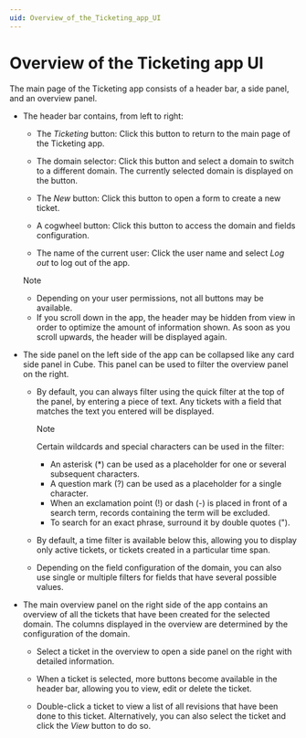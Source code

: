 ```yaml
---
uid: Overview_of_the_Ticketing_app_UI
---
```


# Overview of the Ticketing app UI

The main page of the Ticketing app consists of a header bar, a side panel, and an overview panel.

- The header bar contains, from left to right:

    - The *Ticketing* button: Click this button to return to the main page of the Ticketing app.

    - The domain selector: Click this button and select a domain to switch to a different domain. The currently selected domain is displayed on the button.

    - The *New* button: Click this button to open a form to create a new ticket.

    - A cogwheel button: Click this button to access the domain and fields configuration.

    - The name of the current user: Click the user name and select *Log out* to log out of the app.

    > [!NOTE]
    > - Depending on your user permissions, not all buttons may be available.
    > - If you scroll down in the app, the header may be hidden from view in order to optimize the amount of information shown. As soon as you scroll upwards, the header will be displayed again.

- The side panel on the left side of the app can be collapsed like any card side panel in Cube. This panel can be used to filter the overview panel on the right.

    - By default, you can always filter using the quick filter at the top of the panel, by entering a piece of text. Any tickets with a field that matches the text you entered will be displayed.

        > [!NOTE]
        > Certain wildcards and special characters can be used in the filter:
        > - An asterisk (\*) can be used as a placeholder for one or several subsequent characters.
        > - A question mark (?) can be used as a placeholder for a single character.
        > - When an exclamation point (!) or dash (-) is placed in front of a search term, records containing the term will be excluded.
        > - To search for an exact phrase, surround it by double quotes (").

    - By default, a time filter is available below this, allowing you to display only active tickets, or tickets created in a particular time span.

    - Depending on the field configuration of the domain, you can also use single or multiple filters for fields that have several possible values.

- The main overview panel on the right side of the app contains an overview of all the tickets that have been created for the selected domain. The columns displayed in the overview are determined by the configuration of the domain.

    - Select a ticket in the overview to open a side panel on the right with detailed information.

    - When a ticket is selected, more buttons become available in the header bar, allowing you to view, edit or delete the ticket.

    - Double-click a ticket to view a list of all revisions that have been done to this ticket. Alternatively, you can also select the ticket and click the *View* button to do so.
